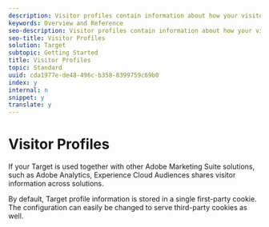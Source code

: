 ```yaml
---
description: Visitor profiles contain information about how your visitors use your pages and other optimized content locations
keywords: Overview and Reference
seo-description: Visitor profiles contain information about how your visitors use your pages and other optimized content locations
seo-title: Visitor Profiles
solution: Target
subtopic: Getting Started
title: Visitor Profiles
topic: Standard
uuid: cda1977e-de48-496c-b358-8399759c69b0
index: y
internal: n
snippet: y
translate: y
---
```


# Visitor Profiles

If your Target is used together with other Adobe Marketing Suite solutions, such as Adobe Analytics, Experience Cloud Audiences shares visitor information across solutions. 

By default, Target profile information is stored in a single first-party cookie. The configuration can easily be changed to serve third-party cookies as well. 
